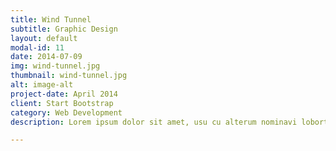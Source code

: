```yaml
---
title: Wind Tunnel
subtitle: Graphic Design
layout: default
modal-id: 11
date: 2014-07-09
img: wind-tunnel.jpg
thumbnail: wind-tunnel.jpg
alt: image-alt
project-date: April 2014
client: Start Bootstrap
category: Web Development
description: Lorem ipsum dolor sit amet, usu cu alterum nominavi lobortis. At duo novum diceret. Tantas apeirian vix et, usu sanctus postulant inciderint ut, populo diceret necessitatibus in vim. Cu eum dicam feugiat noluisse.

---
```

